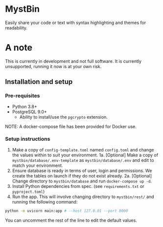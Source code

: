 # MystBin
Easily share your code or text with syntax highlighting and themes for readability.

# A note
This is currently in development and not full software.
It is currently unsupported, running it now is at your own risk.

## Installation and setup
### Pre-requisites
- Python 3.8+
- PostgreSQL 9.0+
    - Ability to install/use the `pgcrypto` extension.

NOTE: A docker-compose file has been provided for Docker use.

### Setup instructions
1. Make a copy of `config-template.toml` named `config.toml` and change the values within to suit your environment.
1a. [Optional] Make a copy of `mystbin/database/.env-template` as `mystbin/database/.env` and edit to match your environment.
2. Ensure database is ready in terms of user, login and permissions. We create the tables on launch if they do not exist already.
2a. [Optional] Change directory to `mystbin/database` and run `docker-compose up -d`.
3. Install Python dependencies from spec. (see `requirements.txt` or `pyproject.toml`)
4. Run the app. This will involve changing directory to `mystbin/rest/` and running the following command:
```sh
python -m uvicorn main:app # --host 127.0.01 --port 8000
```
You can uncomment the rest of the line to edit the default values.
